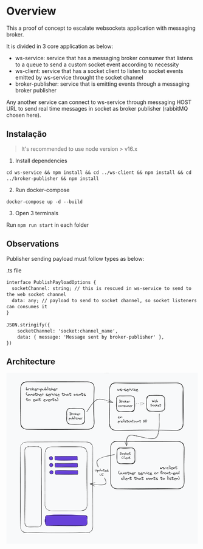 # Overview

This a proof of concept to escalate websockets application with messaging broker.

It is divided in 3 core application as below:

- ws-service: service that has a messaging broker consumer that listens to a queue to send a custom socket event according to necessity
- ws-client: service that has a socket client to listen to socket events emitted by ws-service throught the socket channel
- broker-publisher: service that is emitting events through a messaging broker publisher

Any another service can connect to ws-service through messaging HOST URL to send real time messages in socket as broker publisher (rabbitMQ chosen here).

## Instalação

> It's recommended to use node version > v16.x

1. Install dependencies

```
cd ws-service && npm install && cd ../ws-client && npm install && cd ../broker-publisher && npm install
```

2. Run docker-compose

```
docker-compose up -d --build
```

3. Open 3 terminals

Run `npm run start` in each folder

## Observations

Publisher sending payload must follow types as below:

.ts file

```
interface PublishPayloadOptions {
  socketChannel: string; // this is rescued in ws-service to send to the web socket channel
  data: any; // payload to send to socket channel, so socket listeners can consumes it
}

JSON.stringify({
    socketChannel: 'socket:channel_name',
    data: { message: 'Message sent by broker-publisher' },
})
```

## Architecture

![ws-architecture](architecture.png)

